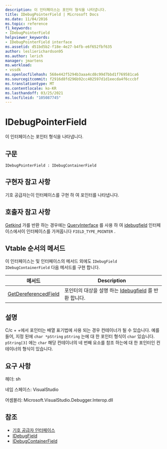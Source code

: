 ```yaml
---
description: 이 인터페이스는 포인터 형식을 나타냅니다.
title: IDebugPointerField | Microsoft Docs
ms.date: 11/04/2016
ms.topic: reference
f1_keywords:
- IDebugPointerField
helpviewer_keywords:
- IDebugPointerField interface
ms.assetid: d51bd5b2-f18e-4e27-b4fb-e6f652fbf635
author: leslierichardson95
ms.author: lerich
manager: jmartens
ms.workload:
- vssdk
ms.openlocfilehash: 568e442f5294b3aaa4cd8c99d7bbd1f769581ca6
ms.sourcegitcommit: f2916d8fd296b92cc402597d1d1eecda4f6cccbf
ms.translationtype: MT
ms.contentlocale: ko-KR
ms.lasthandoff: 03/25/2021
ms.locfileid: "105087745"
---
```

# <a name="idebugpointerfield"></a>IDebugPointerField
이 인터페이스는 포인터 형식을 나타냅니다.

## <a name="syntax"></a>구문

```
IDebugPointerField : IDebugContainerField
```

## <a name="notes-for-implementers"></a>구현자 참고 사항
 기호 공급자는이 인터페이스를 구현 하 여 포인터를 나타냅니다.

## <a name="notes-for-callers"></a>호출자 참고 사항
 [Getkind](../../../extensibility/debugger/reference/idebugfield-getkind.md) 가를 반환 하는 경우에는 [QueryInterface](/cpp/atl/queryinterface) 를 사용 하 여 [idebugfield](../../../extensibility/debugger/reference/idebugfield.md) 인터페이스에서이 인터페이스를 가져옵니다 `FIELD_TYPE_POINTER` .

## <a name="methods-in-vtable-order"></a>Vtable 순서의 메서드
 이 인터페이스는 및 인터페이스의 메서드 외에도 `IDebugField` `IDebugContainerField` 다음 메서드를 구현 합니다.

|메서드|Description|
|------------|-----------------|
|[GetDereferencedField](../../../extensibility/debugger/reference/idebugpointerfield-getdereferencedfield.md)|포인터의 대상을 설명 하는 [Idebugfield](../../../extensibility/debugger/reference/idebugfield.md) 를 반환 합니다.|

## <a name="remarks"></a>설명
 C/c + +에서 포인터는 배열 표기법에 사용 되는 경우 컨테이너가 될 수 있습니다. 예를 들어, 지정 된에 `char *pString` `pString` 는에 대 한 포인터 형식이 `char` 있습니다. `pString[3]` 에는 `char` 해당 컨테이너의 네 번째 요소를 참조 하는에 대 한 포인터인 컨테이너의 형식이 있습니다.

## <a name="requirements"></a>요구 사항
 헤더: sh

 네임 스페이스: VisualStudio

 어셈블리: Microsoft.VisualStudio.Debugger.Interop.dll

## <a name="see-also"></a>참조
- [기호 공급자 인터페이스](../../../extensibility/debugger/reference/symbol-provider-interfaces.md)
- [IDebugField](../../../extensibility/debugger/reference/idebugfield.md)
- [IDebugContainerField](../../../extensibility/debugger/reference/idebugcontainerfield.md)
